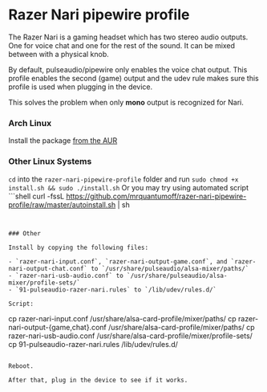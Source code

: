 # Razer Nari pipewire profile

The Razer Nari is a gaming headset which has two stereo audio outputs. One for voice chat and one for the rest of the sound. It can be mixed between with a physical knob.

By default, pulseaudio/pipewire only enables the voice chat output. This profile enables the second (game) output and the udev rule makes sure this profile is used when plugging in the device.

This solves the problem when only **mono** output is recognized for Nari.

### Arch Linux

Install the package [from the AUR](https://aur.archlinux.org/packages/razer-nari-pipewire-profile/)

### Other Linux Systems

``cd`` into the ``razer-nari-pipewire-profile`` folder and run ``sudo chmod +x install.sh && sudo ./install.sh``
Or you may try using automated script ```shell
curl -fssL https://github.com/mrquantumoff/razer-nari-pipewire-profile/raw/master/autoinstall.sh | sh
```


### Other

Install by copying the following files:

- `razer-nari-input.conf`, `razer-nari-output-game.conf`, and `razer-nari-output-chat.conf` to `/usr/share/pulseaudio/alsa-mixer/paths/`
- `razer-nari-usb-audio.conf` to `/usr/share/pulseaudio/alsa-mixer/profile-sets/`
- `91-pulseaudio-razer-nari.rules` to `/lib/udev/rules.d/`

Script:
```
cp razer-nari-input.conf /usr/share/alsa-card-profile/mixer/paths/
cp razer-nari-output-{game,chat}.conf  /usr/share/alsa-card-profile/mixer/paths/
cp razer-nari-usb-audio.conf /usr/share/alsa-card-profile/mixer/profile-sets/
cp 91-pulseaudio-razer-nari.rules /lib/udev/rules.d/
```

Reboot.

After that, plug in the device to see if it works.
